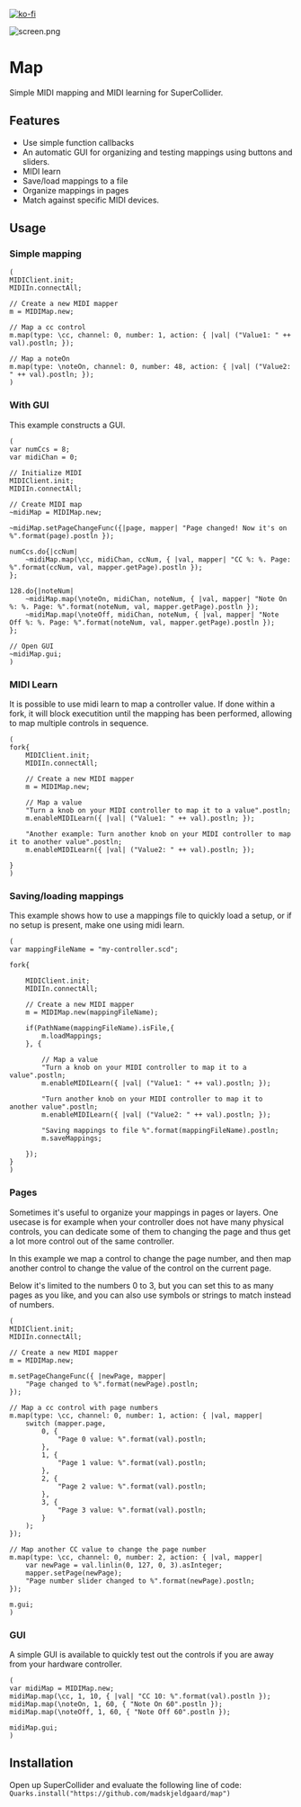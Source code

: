 [![ko-fi](https://ko-fi.com/img/githubbutton_sm.svg)](https://ko-fi.com/X8X6RXV10)

![screen.png](screen.png) 

# Map

Simple MIDI mapping and MIDI learning for SuperCollider.

## Features

- Use simple function callbacks
- An automatic GUI for organizing and testing mappings using buttons and sliders.
- MIDI learn
- Save/load mappings to a file
- Organize mappings in pages
- Match against specific MIDI devices. 

## Usage

### Simple mapping

```supercollider
(
MIDIClient.init;
MIDIIn.connectAll;

// Create a new MIDI mapper
m = MIDIMap.new;

// Map a cc control
m.map(type: \cc, channel: 0, number: 1, action: { |val| ("Value1: " ++ val).postln; });

// Map a noteOn
m.map(type: \noteOn, channel: 0, number: 48, action: { |val| ("Value2: " ++ val).postln; });
)
```

### With GUI

This example constructs a GUI. 

```supercollider
(
var numCcs = 8;
var midiChan = 0;

// Initialize MIDI
MIDIClient.init;
MIDIIn.connectAll;

// Create MIDI map
~midiMap = MIDIMap.new;

~midiMap.setPageChangeFunc({|page, mapper| "Page changed! Now it's on %".format(page).postln });

numCcs.do{|ccNum|
    ~midiMap.map(\cc, midiChan, ccNum, { |val, mapper| "CC %: %. Page: %".format(ccNum, val, mapper.getPage).postln });
};

128.do{|noteNum|
    ~midiMap.map(\noteOn, midiChan, noteNum, { |val, mapper| "Note On %: %. Page: %".format(noteNum, val, mapper.getPage).postln });
    ~midiMap.map(\noteOff, midiChan, noteNum, { |val, mapper| "Note Off %: %. Page: %".format(noteNum, val, mapper.getPage).postln });
};

// Open GUI
~midiMap.gui;
)
```

### MIDI Learn

It is possible to use midi learn to map a controller value. If done within a fork, it will block executition until the mapping has been performed, allowing to map multiple controls in sequence.

```supercollider
(
fork{
    MIDIClient.init;
    MIDIIn.connectAll;

    // Create a new MIDI mapper
    m = MIDIMap.new;

    // Map a value
    "Turn a knob on your MIDI controller to map it to a value".postln;
    m.enableMIDILearn({ |val| ("Value1: " ++ val).postln; });

    "Another example: Turn another knob on your MIDI controller to map it to another value".postln;
    m.enableMIDILearn({ |val| ("Value2: " ++ val).postln; });

}
)
```

### Saving/loading mappings

This example shows how to use a mappings file to quickly load a setup, or if no setup is present, make one using midi learn.

```supercollider 
(
var mappingFileName = "my-controller.scd";

fork{

    MIDIClient.init;
    MIDIIn.connectAll;

    // Create a new MIDI mapper
    m = MIDIMap.new(mappingFileName);

    if(PathName(mappingFileName).isFile,{
        m.loadMappings;
    }, {

        // Map a value
        "Turn a knob on your MIDI controller to map it to a value".postln;
        m.enableMIDILearn({ |val| ("Value1: " ++ val).postln; });

        "Turn another knob on your MIDI controller to map it to another value".postln;
        m.enableMIDILearn({ |val| ("Value2: " ++ val).postln; });

        "Saving mappings to file %".format(mappingFileName).postln;
        m.saveMappings;

    });
}
)
```

### Pages

Sometimes it's useful to organize your mappings in pages or layers. One usecase is for example when your controller does not have many physical controls, you can dedicate some of them to changing the page and thus get a lot more control out of the same controller. 

In this example we map a control to change the page number, and then map another control to change the value of the control on the current page.

Below it's limited to the numbers 0 to 3, but you can set this to as many pages as you like, and you can also use symbols or strings to match instead of numbers.

```supercollider
(
MIDIClient.init;
MIDIIn.connectAll;

// Create a new MIDI mapper
m = MIDIMap.new;

m.setPageChangeFunc({ |newPage, mapper|
    "Page changed to %".format(newPage).postln;
});

// Map a cc control with page numbers
m.map(type: \cc, channel: 0, number: 1, action: { |val, mapper|
    switch (mapper.page,
        0, {
            "Page 0 value: %".format(val).postln;
        },
        1, {
            "Page 1 value: %".format(val).postln;
        },
        2, {
            "Page 2 value: %".format(val).postln;
        },
        3, {
            "Page 3 value: %".format(val).postln;
        }
    );
});

// Map another CC value to change the page number
m.map(type: \cc, channel: 0, number: 2, action: { |val, mapper|
    var newPage = val.linlin(0, 127, 0, 3).asInteger;
    mapper.setPage(newPage);
    "Page number slider changed to %".format(newPage).postln;
});

m.gui;
)

```

### GUI

A simple GUI is available to quickly test out the controls if you are away from your hardware controller.

```supercollider
(
var midiMap = MIDIMap.new;
midiMap.map(\cc, 1, 10, { |val| "CC 10: %".format(val).postln });
midiMap.map(\noteOn, 1, 60, { "Note On 60".postln });
midiMap.map(\noteOff, 1, 60, { "Note Off 60".postln });

midiMap.gui;
)
```

## Installation

Open up SuperCollider and evaluate the following line of code:
`Quarks.install("https://github.com/madskjeldgaard/map")`
